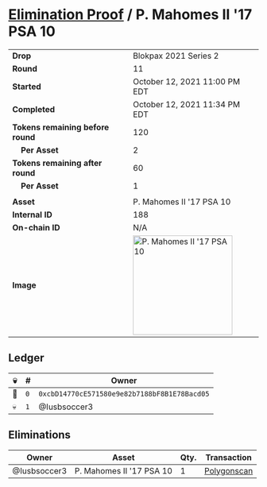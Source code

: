 # [Elimination Proof](./readme.md) / P. Mahomes II &#039;17 PSA 10

|||
|---|---|
| **Drop** | Blokpax 2021 Series 2 |
| **Round** | 11 |
| **Started** | October 12, 2021 11:00 PM EDT |
| **Completed** | October 12, 2021 11:34 PM EDT |
| **Tokens remaining before round** | 120 |
| **&nbsp;&nbsp;&nbsp;&nbsp;Per Asset** | 2 |
| **Tokens remaining after round** | 60 |
| **&nbsp;&nbsp;&nbsp;&nbsp;Per Asset** | 1 |
| | |
| **Asset** | P. Mahomes II &#039;17 PSA 10 |
| **Internal ID** | 188 |
| **On-chain ID** | N/A |
| **Image** | <img src="https://tcdn.blokpax.com/9484ebfa-6326-48d8-94a8-e109ba9bc043/24a1b9ffb1d8b79d1a0f4ac703c6715a9268961fb629f81a4fd7d46f23f1651a.jpg" height="200" alt="P. Mahomes II &#039;17 PSA 10" /> |

## Ledger

| 💀 | # | Owner |
| --- | --- | --- |
| 👑 | `0` | `0xcbD14770cE571580e9e82b7188bF8B1E78Bacd05` |
| 💀 | `1` | @Iusbsoccer3 |


## Eliminations

| Owner | Asset | Qty. | Transaction |
| --- | --- | --- | --- |
| @Iusbsoccer3 | P. Mahomes II '17 PSA 10 | 1 | [Polygonscan](https://polygonscan.com/tx/0xa3b9a9841c80be83c345b9a5959ed2ee6047c99b9dffb5881844093d2ada75b5) |
